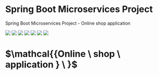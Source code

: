 # Spring Boot Microservices Project
Spring Boot Microservices Project - Online shop application


![](https://img.shields.io/badge/Spring_boot_3-blueviolet?style=for-the-badge)
![](https://img.shields.io/badge/Microservice-blueviolet?style=for-the-badge)
![](https://img.shields.io/badge/Java_17-yellow?style=for-the-badge)
![](https://img.shields.io/badge/Docker-blue?style=for-the-badge) ![](https://img.shields.io/badge/Keycloak-yellow?style=for-the-badge)
![](https://img.shields.io/badge/Testcontainers-blueviolet?style=for-the-badge) ![](https://img.shields.io/badge/Docker_compose-blue?style=for-the-badge)


# $\mathcal{{Online \ shop \ application } \ \}$  
